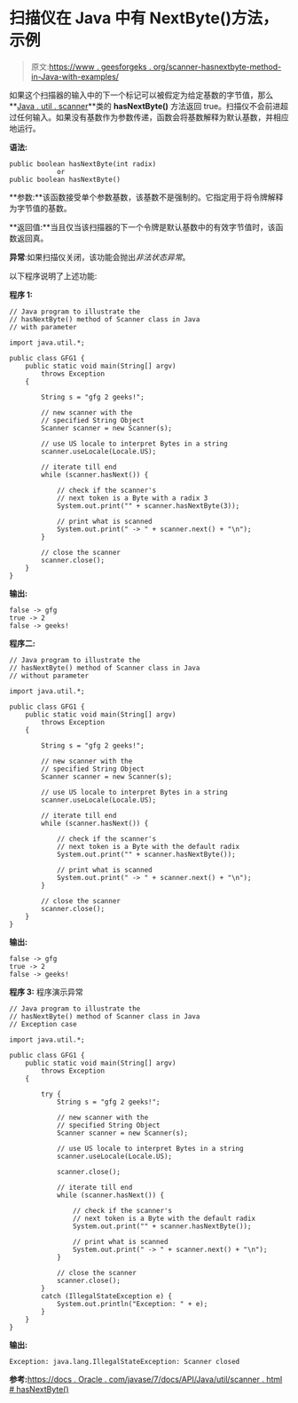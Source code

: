 # 扫描仪在 Java 中有 NextByte()方法，示例

> 原文:[https://www . geesforgeks . org/scanner-hasnextbyte-method-in-Java-with-examples/](https://www.geeksforgeeks.org/scanner-hasnextbyte-method-in-java-with-examples/)

如果这个扫描器的输入中的下一个标记可以被假定为给定基数的字节值，那么**[Java . util . scanner](https://www.geeksforgeeks.org/scanner-class-in-java/)**类的 **hasNextByte()** 方法返回 true。扫描仪不会前进超过任何输入。如果没有基数作为参数传递，函数会将基数解释为默认基数，并相应地运行。

**语法:**

```
public boolean hasNextByte(int radix)
            or
public boolean hasNextByte()
```

**参数:**该函数接受单个参数基数，该基数不是强制的。它指定用于将令牌解释为字节值的基数。

**返回值:**当且仅当该扫描器的下一个令牌是默认基数中的有效字节值时，该函数返回真。

**异常**:如果扫描仪关闭，该功能会抛出*非法状态异常*。

以下程序说明了上述功能:

**程序 1:**

```
// Java program to illustrate the
// hasNextByte() method of Scanner class in Java
// with parameter

import java.util.*;

public class GFG1 {
    public static void main(String[] argv)
        throws Exception
    {

        String s = "gfg 2 geeks!";

        // new scanner with the
        // specified String Object
        Scanner scanner = new Scanner(s);

        // use US locale to interpret Bytes in a string
        scanner.useLocale(Locale.US);

        // iterate till end
        while (scanner.hasNext()) {

            // check if the scanner's
            // next token is a Byte with a radix 3
            System.out.print("" + scanner.hasNextByte(3));

            // print what is scanned
            System.out.print(" -> " + scanner.next() + "\n");
        }

        // close the scanner
        scanner.close();
    }
}
```

**输出:**

```
false -> gfg
true -> 2
false -> geeks!

```

**程序二:**

```
// Java program to illustrate the
// hasNextByte() method of Scanner class in Java
// without parameter

import java.util.*;

public class GFG1 {
    public static void main(String[] argv)
        throws Exception
    {

        String s = "gfg 2 geeks!";

        // new scanner with the
        // specified String Object
        Scanner scanner = new Scanner(s);

        // use US locale to interpret Bytes in a string
        scanner.useLocale(Locale.US);

        // iterate till end
        while (scanner.hasNext()) {

            // check if the scanner's
            // next token is a Byte with the default radix
            System.out.print("" + scanner.hasNextByte());

            // print what is scanned
            System.out.print(" -> " + scanner.next() + "\n");
        }

        // close the scanner
        scanner.close();
    }
}
```

**输出:**

```
false -> gfg
true -> 2
false -> geeks!

```

**程序 3:** 程序演示异常

```
// Java program to illustrate the
// hasNextByte() method of Scanner class in Java
// Exception case

import java.util.*;

public class GFG1 {
    public static void main(String[] argv)
        throws Exception
    {

        try {
            String s = "gfg 2 geeks!";

            // new scanner with the
            // specified String Object
            Scanner scanner = new Scanner(s);

            // use US locale to interpret Bytes in a string
            scanner.useLocale(Locale.US);

            scanner.close();

            // iterate till end
            while (scanner.hasNext()) {

                // check if the scanner's
                // next token is a Byte with the default radix
                System.out.print("" + scanner.hasNextByte());

                // print what is scanned
                System.out.print(" -> " + scanner.next() + "\n");
            }

            // close the scanner
            scanner.close();
        }
        catch (IllegalStateException e) {
            System.out.println("Exception: " + e);
        }
    }
}
```

**输出:**

```
Exception: java.lang.IllegalStateException: Scanner closed

```

**参考:**[https://docs . Oracle . com/javase/7/docs/API/Java/util/scanner . html # hasNextByte()](https://docs.oracle.com/javase/7/docs/api/java/util/Scanner.html#hasNextByte())